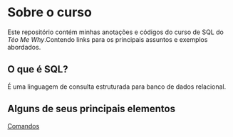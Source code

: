 # Sobre o curso
Este repositório contém minhas anotações e códigos do curso de SQL do *Téo Me Why*.Contendo links para os principais assuntos e exemplos abordados.

## O que é SQL? 
É uma linguagem de consulta estruturada para banco de dados relacional.
## Alguns de seus principais elementos 
[Comandos](comandos.md)

